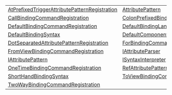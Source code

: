 |                                                                                                              |                                                                                                              |
| ------------------------------------------------------------------------------------------------------------ | ------------------------------------------------------------------------------------------------------------ |
| [AtPrefixedTriggerAttributePatternRegistration](/jit/variable/atprefixedtriggerattributepatternregistration) | [AttributePattern](/jit/variable/attributepattern)                                                           |
| [CallBindingCommandRegistration](/jit/variable/callbindingcommandregistration)                               | [ColonPrefixedBindAttributePatternRegistration](/jit/variable/colonprefixedbindattributepatternregistration) |
| [DefaultBindingCommandRegistration](/jit/variable/defaultbindingcommandregistration)                         | [DefaultBindingLanguage](/jit/variable/defaultbindinglanguage)                                               |
| [DefaultBindingSyntax](/jit/variable/defaultbindingsyntax)                                                   | [DefaultComponents](/jit/variable/defaultcomponents)                                                         |
| [DotSeparatedAttributePatternRegistration](/jit/variable/dotseparatedattributepatternregistration)           | [ForBindingCommandRegistration](/jit/variable/forbindingcommandregistration)                                 |
| [FromViewBindingCommandRegistration](/jit/variable/fromviewbindingcommandregistration)                       | [IAttributeParser](/jit/variable/iattributeparser)                                                           |
| [IAttributePattern](/jit/variable/iattributepattern)                                                         | [ISyntaxInterpreter](/jit/variable/isyntaxinterpreter)                                                       |
| [OneTimeBindingCommandRegistration](/jit/variable/onetimebindingcommandregistration)                         | [RefAttributePatternRegistration](/jit/variable/refattributepatternregistration)                             |
| [ShortHandBindingSyntax](/jit/variable/shorthandbindingsyntax)                                               | [ToViewBindingCommandRegistration](/jit/variable/toviewbindingcommandregistration)                           |
| [TwoWayBindingCommandRegistration](/jit/variable/twowaybindingcommandregistration)                           |                                                                                                              |